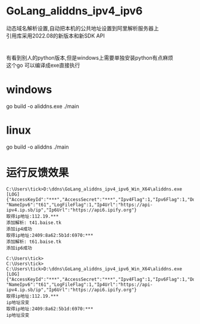 # GoLang_aliddns_ipv4_ipv6
动态域名解析设置,自动把本机的公共地址设置到阿里解析服务器上<br>
引用库采用2022.08的新版本和新SDK API

# 
有看到别人的python版本,但是windows上需要单独安装python有点麻烦<br>
这个go 可以编译成exe直接执行

# windows
go build -o aliddns.exe ./main

# linux
go build -o aliddns ./main

# 运行反馈效果
```
C:\Users\tick>D:\ddns\GoLang_aliddns_ipv4_ipv6_Win_X64\aliddns.exe
[LOG] {"AccessKeyId":"***","AccessSecret":"***","Ipv4Flag":1,"Ipv6Flag":1,"Domain":"baise.tk","NameIpv4":"t41",
"NameIpv6":"t61","LogFileFlag":1,"Ip4Url":"https://api-ipv4.ip.sb/ip","Ip6Url":"https://api6.ipify.org"}
取得ip地址:112.19.***
添加解析: t41.baise.tk
添加ip4成功
取得ip地址:2409:8a62:5b1d:6970:***
添加解析: t61.baise.tk
添加ip6成功

C:\Users\tick>
C:\Users\tick>
C:\Users\tick>D:\ddns\GoLang_aliddns_ipv4_ipv6_Win_X64\aliddns.exe
[LOG] {"AccessKeyId":"***","AccessSecret":"***","Ipv4Flag":1,"Ipv6Flag":1,"Domain":"baise.tk","NameIpv4":"t41",
"NameIpv6":"t61","LogFileFlag":1,"Ip4Url":"https://api-ipv4.ip.sb/ip","Ip6Url":"https://api6.ipify.org"}
取得ip地址:112.19.***
ip地址没变
取得ip地址:2409:8a62:5b1d:6970:***
ip地址没变

```
